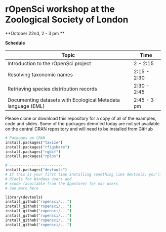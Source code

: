 # rOpenSci workshop at the Zoological Society of London  
**October 22nd, 2 - 3 pm **

<introduction>


**Schedule**


| Topic  | Time |
| ------ | ---- |
| Introduction to the rOpenSci project  | 2 - 2:15 |
| Resolving taxonomic names  | 2:15 - 2:30 |
| Retrieving species distribution records  | 2:30 - 2:45 |
| Documenting datasets with Ecological Metadata language (EML)  | 2:45 - 3 pm |


Please clone or download this repository for a copy of all of the examples, code and slides. Some of the packages demo'ed today are not yet available on the central CRAN repository and will need to be installed from GitHub

```coffee
# Packages on CRAN
install.packages("taxize")
install.packages("rfigshare")
install.packages("rgbif")
install.packages("rplos")

# ------------------------
install.packages("devtools")
# If this is your first time installing something like devtools, you'll need two other [large] dependencies. 
# RTools for Windows users and
# xcode (available from the Appstore) for mac users
# See more here

library(devtools)
install_github("ropensci/...") 
install_github("ropensci/...") 
install_github("ropensci/...") 
install_github("ropensci/...") 
install_github("ropensci/...") 
install_github("ropensci/...") 
```



